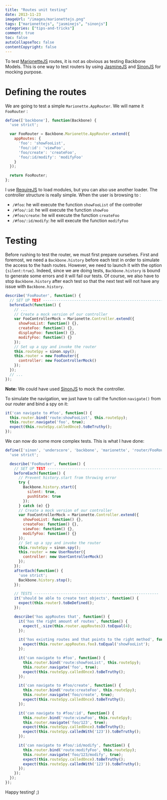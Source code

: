 ```yaml
---
title: "Routes unit testing"
date: 2013-11-23
imageUrl: "/images/marionettejs.png"
tags: ["marionettejs", "jasminejs", "sinonjs"]
categories: ["tips-and-tricks"]
comment: true
toc: false
autoCollapseToc: false
contentCopyright: false
---
```


To test [MarionetteJS][] routes, it is not as obvious as testing Backbone Models.
This is one way to test routers by using [JasmineJS][] and [SinonJS][] for mocking purpose.

<!--more-->

# Defining the routes

We are going to test a simple `Marionette.AppRouter`.
We will name it `FooRouter` :

```js
define(['backbone'], function(Backbone) {
  'use strict';

  var FooRouter = Backbone.Marionette.AppRouter.extend({
    appRoutes: {
      'foo': 'showFooList',
      'foo/:id': 'viewFoo',
      'foo/create': 'createFoo',
      'foo/:id/modify': 'modifyFoo'
    }
  });

  return FooRouter;
};
```

I use [RequireJS][requirejs] to load modules, but you can also use another loader.
The controller structure is really simple. When the user is browsing to :

* `/#foo`: he will execute the function `showFooList` of the controller
* `/#foo/:id`: he will execute the function `showFoo`
* `/#foo/create`: he will execute the function `createFoo`
* `/#foo/:id/modify`: he will execute the function `modifyFoo`

# Testing

Before rushing to test the router, we must first prepare ourselves.
First and foremost, we need a `Backbone.history` before each test in order to simulate the access to the hash routes.
However, we need to launch it with the option `{silent:true}`. Indeed, since we are doing tests, `Backbone.history` is bound to generate some errors and it will fail our tests.
Of course, we also have to stop `Backbone.history` after each test so that the next test will not have any issue with `Backbone.history`.

```js
describe('FooRouter', function() {
  // SET UP TEST --------------------------------------------------------
  beforeEach(function() {
    // ...
    // Create a mock version of our controller
    var FooControllerMock = Marionette.Controller.extend({
      showFooList: function() {},
      createFoo: function() {},
      displayFoo: function() {},
      modifyFoo: function() {}
    });
    // Set up a spy and invoke the router
    this.routeSpy = sinon.spy();
    this.router = new FooRouter({
      controller: new FooControllerMock()
    });
  });
  // ...
});
```

**Note:** We could have used [SinonJS][] to mock the controller.

To simulate the navigation, we just have to call the function `navigate()` from our router and bind a spy on it:

```js
it('can navigate to #foo', function() {
  this.router.bind('route:showFooList', this.routeSpy);
  this.router.navigate('foo', true);
  expect(this.routeSpy.calledOnce).toBeTruthy();
});
```

We can now do some more complex tests. This is what I have done:

```js
define(['sinon', 'underscore', 'backbone', 'marionette', 'router/FooRouter'], function(sinon, _, Backbone, Marionette, FooRouter) {
  'use strict';

  describe('FooRouter', function() {
    // SET UP TEST --------------------------------------------------------
    beforeEach(function() {
      // Prevent history.start from throwing error
      try {
        Backbone.history.start({
          silent: true,
          pushState: true
        });
      } catch (e) {}
      // Create a mock version of our controller
      var FooControllerMock = Marionette.Controller.extend({
        showFooList: function() {},
        createFoo: function() {},
        viewFoo: function() {},
        modifyFoo: function() {}
      });
      // Set up a spy and invoke the router
      this.routeSpy = sinon.spy();
      this.router = new UserRouter({
        controller: new UserControllerMock()
      });
    });
    afterEach(function() {
      'use strict';
      Backbone.history.stop();
    });

    // TESTS --------------------------------------------------------
    it('should be able to create test objects', function() {
      expect(this.router).toBeDefined();
    });

    describe('has appRoutes that', function() {
      it('has the right amount of routes', function() {
        expect(_.size(this.router.appRoutes)).toEqual(4);
      });

      it('has existing routes and that points to the right method', function() {
        expect(this.router.appRoutes.foo).toEqual('showFooList');
      });

      it('can navigate to #foo', function() {
        this.router.bind('route:showFooList', this.routeSpy);
        this.router.navigate('foo', true);
        expect(this.routeSpy.calledOnce).toBeTruthy();
      });

      it('can navigate to #foo/create', function() {
        this.router.bind('route:createFoo', this.routeSpy);
        this.router.navigate('foo/create', true);
        expect(this.routeSpy.calledOnce).toBeTruthy();
      });

      it('can navigate to #foo/:id', function() {
        this.router.bind('route:viewFoo', this.routeSpy);
        this.router.navigate('foo/123', true);
        expect(this.routeSpy.calledOnce).toBeTruthy();
        expect(this.routeSpy.calledWith('123')).toBeTruthy();
      });

      it('can navigate to #foo/:id/modify', function() {
        this.router.bind('route:modifyFoo', this.routeSpy);
        this.router.navigate('foo/123/modify', true);
        expect(this.routeSpy.calledOnce).toBeTruthy();
        expect(this.routeSpy.calledWith('123')).toBeTruthy();
      });
    });
  });
});
```

Happy testing! ;)

[marionettejs]: http://marionettejs.com/
[jasminejs]:  http://pivotal.github.io/jasmine/
[sinonjs]:    http://sinonjs.org
[requirejs]:  http://requirejs.org/
